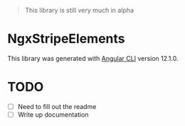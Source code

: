 > This library is still very much in alpha

# NgxStripeElements

This library was generated with [Angular CLI](https://github.com/angular/angular-cli) version 12.1.0.

# TODO

- [ ] Need to fill out the readme
- [ ] Write up documentation

